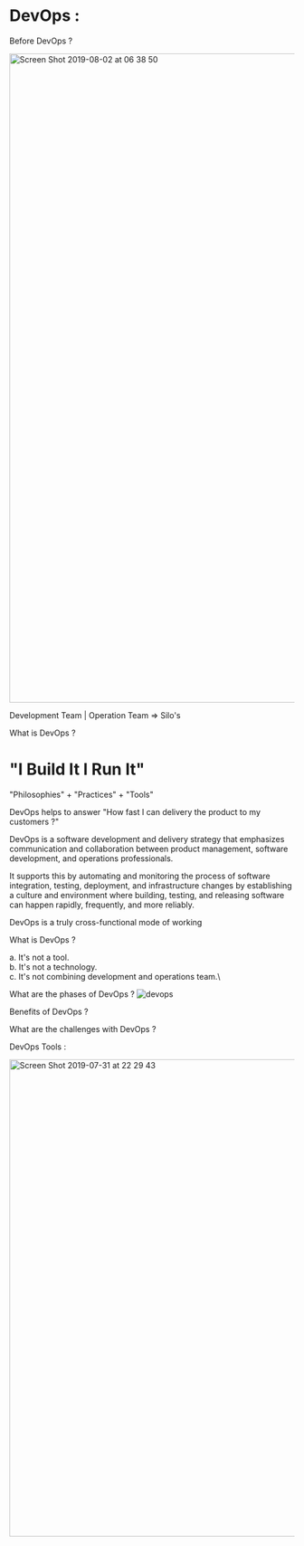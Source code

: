 # DevOps :

Before DevOps ?

<img width="1148" alt="Screen Shot 2019-08-02 at 06 38 50" src="https://user-images.githubusercontent.com/30971809/62344905-4d16c780-b4f0-11e9-8549-96365d7b6167.png">


Development Team                                   |                         Operation Team        => Silo's

What is DevOps ?
 
# "I Build It I Run It"

"Philosophies" + "Practices" + "Tools"

DevOps helps to answer "How fast I can delivery the product to my customers ?"

DevOps is a software development and delivery strategy that emphasizes communication and collaboration between product management, software development, and operations professionals.

It supports this by automating and monitoring the process of software integration, testing, deployment, and infrastructure changes by establishing a culture and environment where building, testing, and releasing software can happen rapidly, frequently, and more reliably.

DevOps is a truly cross-functional mode of working

What is DevOps ?

a. It's not a tool.\
b. It's not a technology.\
c. It's not combining development and operations team.\

What are the phases of DevOps ?
![devops](https://user-images.githubusercontent.com/30971809/62235458-4e030880-b3cd-11e9-9071-66b1f877ad2a.png)

Benefits of DevOps ?

What are the challenges with DevOps ?

DevOps Tools :

<img width="844" alt="Screen Shot 2019-07-31 at 22 29 43" src="https://user-images.githubusercontent.com/30971809/62245864-c6c08f80-b3e2-11e9-9b36-83d841c5cf87.png">


